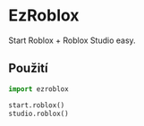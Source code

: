 # EzRoblox

Start Roblox + Roblox Studio easy.

## Použití

```python
import ezroblox

start.roblox()
studio.roblox()
